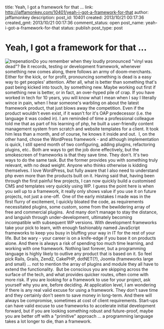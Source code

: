 title: Yeah, I got a framework for that ...
link: http://jaffamonkey.com/10401/yeah-i-got-a-framework-for-that
author: jaffamonkey
description: 
post_id: 10401
created: 2013/10/21 00:17:36
created_gmt: 2013/10/21 00:17:36
comment_status: open
post_name: yeah-i-got-a-framework-for-that
status: publish
post_type: post

# Yeah, I got a framework for that ...

![trepenation](/wp-content/uploads/2013/10/trepenation.png)Do you remember when they loudly pronounced "vinyl was dead"? Be it records, testing or development framework, whenever something new comes along, there follows an army of doom-merchants. Either for the kick, or for profit, pronouncing something is dead is a easy way to get peoples' attention. After all, what is better than something that's past being kicked into touch, by something new. Maybe working out first if something new is better, or in fact, an over-hyped pile of crap. If you have worked in tech for 10 years, you will know what I mean when I say I literally wince in pain, when I hear someone's warbling on about the latest framework product, that just blows away the competition. Even if the product wouldn't even exist, if it wasn't for it's OAP predecessor (i.e. the language it was coded in). I am reminded of time a professional colleague told me that as part of his learning of php, he built a user-friendly content management system from scratch and website templates for a client. It took him less than a month, and of course, he knows it inside and out.  I, on the other hand, chose the WordPress framework - and although implementation is quick, I still spend month of two configuring, adding plugins, refactoring plugins, etc.. Both are ways to get the job done effectively, but the smokescreen of frameworks is that they save time. They don't. It's two ways to do the same task. But the former provides you with something truly relevant, with no dead weight. Anyone who thinks otherwise is kidding themselves. I love WordPress, but fully aware that I also need to understand php even more than the products built on it. Having said that, having been through the first painful few projects, I can now quickly build a customised CMS and templates very quickly using WP. I guess the point here is when you sell up to a framework, it really only shows value if you use it on future projects, not just a one-off.  One of the early mistakes I made was in the first flurry of excitement, I quickly bloated the code, as requirements necessitated plugins, some custom, some from the bewildering array of free and commercial plugins.  And many don't manage to stay the distance, and languish through under-development, ultimately becoming incompatible with subsequent WP versions. With development frameworks take your pick to learn, with enough fashionably named JavaScript frameworks to keep you busy in bluffing your way in IT for the rest of your life. But be wary - your career is on a knife-edge if you base it on products alone. And there is always a risk of spending too much time learning, and working with one framework. Nothing last forever, but a programming language is highly likely to outlive any product that is based on it. So feel pick Rails, Grails, Zend2, CakePHP, dotNET(?), Joomla (frameworks large and small) ... not to mention the array of plugins and module they all have to extend the functionality.  But be conscious you are skipping across the surface of the tech, and what provides quicker routes, often come with more risk. If you are looking for a framework to use for your project, ask yourself why you are, before deciding. At application level, I am wondering if there is any real valid excuse for using a framework. They don't save time and they certainly don't seem to save money in long-term. And there will always be compromise, sometimes at cost of client requirements. Start-ups can have valid excuse to use frameworks to accelerate initial development forward, but if you are looking something robust and future-proof, maybe you are better off with a "primitive" approach ... a programming language takes a lot longer to die, than a framework.